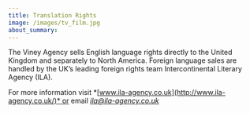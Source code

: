 ```yaml
---
title: Translation Rights
image: /images/tv_film.jpg
about_summary:
---
```

The Viney Agency sells English language rights directly to the United Kingdom and separately to North America. Foreign language sales are handled by the UK’s leading foreign rights team Intercontinental Literary Agency (ILA).

For more information visit *[www.ila-agency.co.uk](http://www.ila-agency.co.uk/)* or email *[ila@ila-agency.co.uk](mailto:ila@ila-agency.co.uk)*